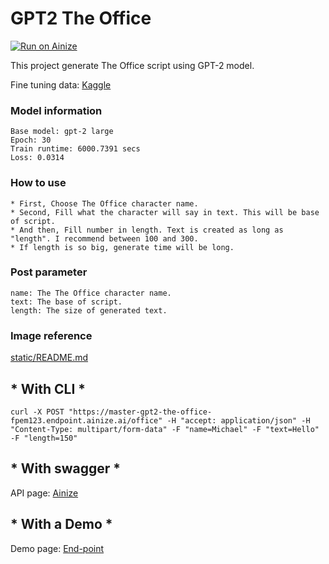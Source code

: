 # GPT2 The Office

[![Run on Ainize](https://ainize.ai/images/run_on_ainize_button.svg)](https://ainize.web.app/redirect?git_repo=https://github.com/fpem123/GPT2-TheOffice)

This project generate The Office script using GPT-2 model.

Fine tuning data: [Kaggle](https://www.kaggle.com/nasirkhalid24/the-office-us-complete-dialoguetranscript)

### Model information

    Base model: gpt-2 large
    Epoch: 30
    Train runtime: 6000.7391 secs
    Loss: 0.0314

### How to use

    * First, Choose The Office character name.
    * Second, Fill what the character will say in text. This will be base of script.
    * And then, Fill number in length. Text is created as long as "length". I recommend between 100 and 300.
    * If length is so big, generate time will be long.

### Post parameter

    name: The The Office character name.
    text: The base of script.
    length: The size of generated text.

### Image reference

[static/README.md]()

## * With CLI *

    curl -X POST "https://master-gpt2-the-office-fpem123.endpoint.ainize.ai/office" -H "accept: application/json" -H "Content-Type: multipart/form-data" -F "name=Michael" -F "text=Hello" -F "length=150"

## * With swagger *

API page: [Ainize](https://ainize.ai/fpem123/GPT2-TheOffice?branch=master)

## * With a Demo *

Demo page: [End-point](https://master-gpt2-the-office-fpem123.endpoint.ainize.ai/)